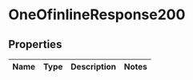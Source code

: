 # OneOfinlineResponse200

## Properties
Name | Type | Description | Notes
------------ | ------------- | ------------- | -------------
